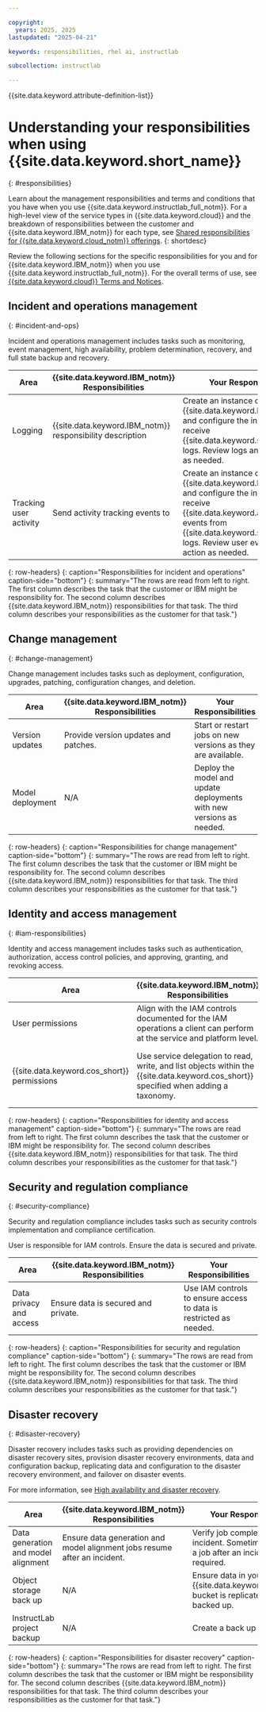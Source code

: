 ```yaml
---

copyright:
  years: 2025, 2025
lastupdated: "2025-04-21"

keywords: responsibilities, rhel ai, instructlab

subcollection: instructlab

---
```


{{site.data.keyword.attribute-definition-list}}

# Understanding your responsibilities when using {{site.data.keyword.short_name}}
{: #responsibilities}

Learn about the management responsibilities and terms and conditions that you have when you use {{site.data.keyword.instructlab_full_notm}}. For a high-level view of the service types in {{site.data.keyword.cloud}} and the breakdown of responsibilities between the customer and {{site.data.keyword.IBM_notm}} for each type, see [Shared responsibilities for {{site.data.keyword.cloud_notm}} offerings](/docs/overview?topic=overview-shared-responsibilities).
{: shortdesc}

Review the following sections for the specific responsibilities for you and for {{site.data.keyword.IBM_notm}} when you use {{site.data.keyword.instructlab_full_notm}}. For the overall terms of use, see [{{site.data.keyword.cloud}} Terms and Notices](/docs/overview?topic=overview-terms).


## Incident and operations management
{: #incident-and-ops}

Incident and operations management includes tasks such as monitoring, event management, high availability, problem determination, recovery, and full state backup and recovery.

| Area | {{site.data.keyword.IBM_notm}} Responsibilities | Your Responsibilities |
|----------|-----------------------|--------|
| Logging | {{site.data.keyword.IBM_notm}} responsibility description  | Create an instance of {{site.data.keyword.logs_full_notm}} and configure the instance to receive {{site.data.keyword.short_name}} logs. Review logs and take action as needed. |
| Tracking user activity | Send activity tracking events to   | Create an instance of {{site.data.keyword.logs_full_notm}} and configure the instance to receive {{site.data.keyword.atracker_short}} events from {{site.data.keyword.short_name}} logs. Review user events and take action as needed. |
{: row-headers}
{: caption="Responsibilities for incident and operations" caption-side="bottom"}
{: summary="The rows are read from left to right. The first column describes the task that the customer or IBM might be responsibility for. The second column describes {{site.data.keyword.IBM_notm}} responsibilities for that task. The third column describes your responsibilities as the customer for that task."}


## Change management
{: #change-management}

Change management includes tasks such as deployment, configuration, upgrades, patching, configuration changes, and deletion.

| Area | {{site.data.keyword.IBM_notm}} Responsibilities | Your Responsibilities |
|----------|-----------------------|--------|
| Version updates | Provide version updates and patches.  | Start or restart jobs on new versions as they are available. |
| Model deployment | N/A | Deploy the model and update deployments with new versions as needed. |
{: row-headers}
{: caption="Responsibilities for change management" caption-side="bottom"}
{: summary="The rows are read from left to right. The first column describes the task that the customer or IBM might be responsibility for. The second column describes {{site.data.keyword.IBM_notm}} responsibilities for that task. The third column describes your responsibilities as the customer for that task."}


## Identity and access management
{: #iam-responsibilities}

Identity and access management includes tasks such as authentication, authorization, access control policies, and approving, granting, and revoking access.


| Area | {{site.data.keyword.IBM_notm}} Responsibilities | Your Responsibilities |
|----------|-----------------------|--------|
| User permissions | Align with the IAM controls documented for the IAM operations a client can perform at the service and platform level. | Manage IAM policies with users to give them proper access to use the service based on their needs. |
| {{site.data.keyword.cos_short}} permissions | Use service delegation to read, write, and list objects within the {{site.data.keyword.cos_short}} specified when adding a taxonomy. | Give InstructLab authorization to allow operations on the {{site.data.keyword.cos_short}} bucket. Revoke the permissions if they're no longer using the service. |
{: row-headers}
{: caption="Responsibilities for identity and access management" caption-side="bottom"}
{: summary="The rows are read from left to right. The first column describes the task that the customer or IBM might be responsibility for. The second column describes {{site.data.keyword.IBM_notm}} responsibilities for that task. The third column describes your responsibilities as the customer for that task."}


## Security and regulation compliance
{: #security-compliance}

Security and regulation compliance includes tasks such as security controls implementation and compliance certification.

User is responsible for IAM controls. Ensure the data is secured and private.

| Area | {{site.data.keyword.IBM_notm}} Responsibilities | Your Responsibilities |
|----------|-----------------------|--------|
| Data privacy and access | Ensure data is secured and private. | Use IAM controls to ensure access to data is restricted as needed. |
{: row-headers}
{: caption="Responsibilities for security and regulation compliance" caption-side="bottom"}
{: summary="The rows are read from left to right. The first column describes the task that the customer or IBM might be responsibility for. The second column describes {{site.data.keyword.IBM_notm}} responsibilities for that task. The third column describes your responsibilities as the customer for that task."}

## Disaster recovery
{: #disaster-recovery} 

Disaster recovery includes tasks such as providing dependencies on disaster recovery sites, provision disaster recovery environments, data and configuration backup, replicating data and configuration to the disaster recovery environment, and failover on disaster events.

For more information, see [High availability and disaster recovery](/docs/instructlab?topic=instructlab-ilab-ha-dr).

| Area| {{site.data.keyword.IBM_notm}} Responsibilities | Your Responsibilities |
|----------|-----------------------|--------|
| Data generation and model alignment | Ensure data generation and model alignment jobs resume after an incident. | Verify job completion after an incident. Sometimes, restarting a job after an incident might be required. |
| Object storage back up | N/A | Ensure data in your {{site.data.keyword.cos_short}} bucket is replicated and backed up. |
| InstructLab project backup | N/A | Create a back up project. |
{: row-headers}
{: caption="Responsibilities for disaster recovery" caption-side="bottom"}
{: summary="The rows are read from left to right. The first column describes the task that the customer or IBM might be responsibility for. The second column describes {{site.data.keyword.IBM_notm}} responsibilities for that task. The third column describes your responsibilities as the customer for that task."}
